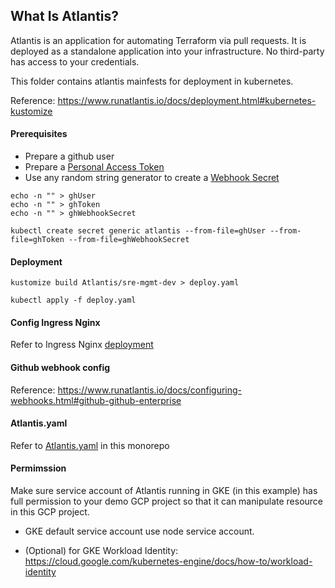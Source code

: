 ## What Is Atlantis?
Atlantis is an application for automating Terraform via pull requests. It is deployed as a standalone application into your infrastructure. No third-party has access to your credentials.

This folder contains atlantis mainfests for deployment in kubernetes.

Reference: https://www.runatlantis.io/docs/deployment.html#kubernetes-kustomize

#### Prerequisites
* Prepare a github user
* Prepare a [Personal Access Token](https://docs.github.com/en/authentication/keeping-your-account-and-data-secure/creating-a-personal-access-token#creating-a-token)
* Use any random string generator to create a [Webhook Secret](https://www.runatlantis.io/docs/webhook-secrets.html)

```
echo -n "" > ghUser
echo -n "" > ghToken
echo -n "" > ghWebhookSecret

kubectl create secret generic atlantis --from-file=ghUser --from-file=ghToken --from-file=ghWebhookSecret

```

#### Deployment
```
kustomize build Atlantis/sre-mgmt-dev > deploy.yaml  

kubectl apply -f deploy.yaml  

```

#### Config Ingress Nginx
Refer to Ingress Nginx [deployment](../Ingress-nginx/sre-mgmt-dev)


#### Github webhook config
Reference: https://www.runatlantis.io/docs/configuring-webhooks.html#github-github-enterprise


#### Atlantis.yaml
Refer to [Atlantis.yaml](../atlantis.yaml) in this monorepo


#### Permimssion
Make sure service account of Atlantis running in GKE (in this example) has full permission to your demo GCP project so that it can manipulate resource in this GCP project.

* GKE default service account use node service account.

* (Optional) for GKE Workload Identity: https://cloud.google.com/kubernetes-engine/docs/how-to/workload-identity
  
